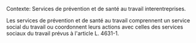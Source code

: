 Contexte: Services de prévention et de santé au travail interentreprises.

Les services de prévention et de santé au travail comprennent un service social du travail ou coordonnent leurs actions avec celles des services sociaux du travail prévus à l'article L. 4631-1.